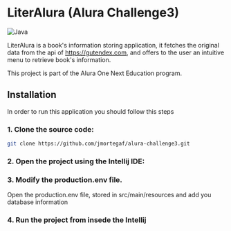 # LiterAlura (Alura Challenge3)
![Java](https://img.shields.io/badge/java-%23ED8B00.svg?style=for-the-badge&logo=openjdk&logoColor=white)

LiterAlura is a book's information storing application, it fetches the original data
from the api of https://gutendex.com, and offers to the user an intuitive menu to
retrieve book's information.


This project is part of the Alura One Next Education program.

## Installation

In order to run this application you should follow this steps

### 1. Clone the source code:

```sh
git clone https://github.com/jmortegaf/alura-challenge3.git
```

### 2. Open the project using the Intellij IDE:

### 3. Modify the production.env file.
Open the production.env file, stored in src/main/resources and add you database information


### 4. Run the project from insede the Intellij

